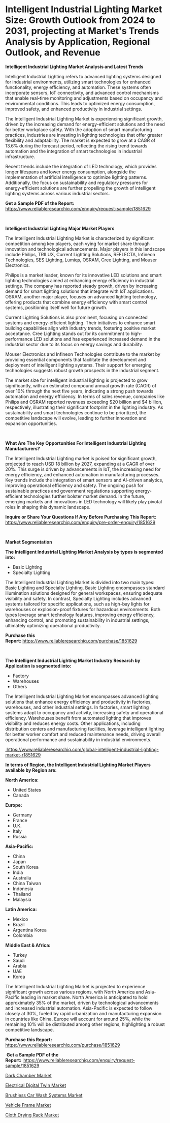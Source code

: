 <p><h1>Intelligent Industrial Lighting Market Size: Growth Outlook from 2024 to 2031, projecting at Market's Trends Analysis by Application, Regional Outlook, and Revenue</h1></p><p><strong>Intelligent Industrial Lighting Market Analysis and Latest Trends</strong></p>
<p><p>Intelligent Industrial Lighting refers to advanced lighting systems designed for industrial environments, utilizing smart technologies for enhanced functionality, energy efficiency, and automation. These systems often incorporate sensors, IoT connectivity, and advanced control mechanisms that enable real-time monitoring and adjustments based on occupancy and environmental conditions. This leads to optimized energy consumption, improved safety, and enhanced productivity in industrial settings.</p><p>The Intelligent Industrial Lighting Market is experiencing significant growth, driven by the increasing demand for energy-efficient solutions and the need for better workplace safety. With the adoption of smart manufacturing practices, industries are investing in lighting technologies that offer greater flexibility and adaptability. The market is expected to grow at a CAGR of 13.6% during the forecast period, reflecting the rising trend towards automation and the integration of smart technologies in industrial infrastructure.</p><p>Recent trends include the integration of LED technology, which provides longer lifespans and lower energy consumption, alongside the implementation of artificial intelligence to optimize lighting patterns. Additionally, the focus on sustainability and regulatory pressures for energy-efficient solutions are further propelling the growth of intelligent lighting systems across various industrial sectors.</p></p>
<p><strong>Get a Sample PDF of the Report:&nbsp;</strong> <a href="https://www.reliableresearchiq.com/enquiry/request-sample/1851629?utm_campaign=1611&utm_medium=2&utm_source=Github&utm_content=ia&utm_term=18102024&utm_id=intelligent-industrial-lighting">https://www.reliableresearchiq.com/enquiry/request-sample/1851629</a></p>
<p>&nbsp;</p>
<p><strong>Intelligent Industrial Lighting Major Market Players</strong></p>
<p><p>The Intelligent Industrial Lighting Market is characterized by significant competition among key players, each vying for market share through innovation and technological advancements. Major players in this landscape include Philips, TRILUX, Current Lighting Solutions, REFLECTA, Infineon Technologies, SES Lighting, Lumiqs, OSRAM, Cree Lighting, and Mouser Electronics.</p><p>Philips is a market leader, known for its innovative LED solutions and smart lighting technologies aimed at enhancing energy efficiency in industrial settings. The company has reported steady growth, driven by increasing demand for smart lighting solutions that integrate with IoT applications. OSRAM, another major player, focuses on advanced lighting technology, offering products that combine energy efficiency with smart control systems, positioning itself well for future growth.</p><p>Current Lighting Solutions is also prominent, focusing on connected systems and energy-efficient lighting. Their initiatives to enhance smart building capabilities align with industry trends, fostering positive market acceptance. Cree Lighting stands out for its commitment to high-performance LED solutions and has experienced increased demand in the industrial sector due to its focus on energy savings and durability.</p><p>Mouser Electronics and Infineon Technologies contribute to the market by providing essential components that facilitate the development and deployment of intelligent lighting systems. Their support for emerging technologies suggests robust growth prospects in the industrial segment.</p><p>The market size for intelligent industrial lighting is projected to grow significantly, with an estimated compound annual growth rate (CAGR) of over 10% through the next five years, indicating a strong push towards automation and energy efficiency. In terms of sales revenue, companies like Philips and OSRAM reported revenues exceeding $20 billion and $4 billion, respectively, illustrating their significant footprint in the lighting industry. As sustainability and smart technologies continue to be prioritized, the competitive landscape will evolve, leading to further innovation and expansion opportunities.</p></p>
<p>&nbsp;</p>
<p><strong>What Are The Key Opportunities For Intelligent Industrial Lighting Manufacturers?</strong></p>
<p><p>The Intelligent Industrial Lighting market is poised for significant growth, projected to reach USD 18 billion by 2027, expanding at a CAGR of over 20%. This surge is driven by advancements in IoT, the increasing need for energy efficiency, and enhanced automation in manufacturing processes. Key trends include the integration of smart sensors and AI-driven analytics, improving operational efficiency and safety. The ongoing push for sustainable practices and government regulations supporting energy-efficient technologies further bolster market demand. In the future, emerging markets and innovations in LED technology will likely play pivotal roles in shaping this dynamic landscape.</p></p>
<p><strong>Inquire or Share Your Questions If Any Before Purchasing This Report:</strong> <a href="https://www.reliableresearchiq.com/enquiry/pre-order-enquiry/1851629?utm_campaign=1611&utm_medium=2&utm_source=Github&utm_content=ia&utm_term=18102024&utm_id=intelligent-industrial-lighting">https://www.reliableresearchiq.com/enquiry/pre-order-enquiry/1851629</a></p>
<p>&nbsp;</p>
<p><strong>Market Segmentation</strong></p>
<p><strong>The Intelligent Industrial Lighting Market Analysis by types is segmented into:</strong></p>
<p><ul><li>Basic Lighting</li><li>Specialty Lighting</li></ul></p>
<p><p>The Intelligent Industrial Lighting Market is divided into two main types: Basic Lighting and Specialty Lighting. Basic Lighting encompasses standard illumination solutions designed for general workspaces, ensuring adequate visibility and safety. In contrast, Specialty Lighting includes advanced systems tailored for specific applications, such as high-bay lights for warehouses or explosion-proof fixtures for hazardous environments. Both types leverage smart technology features, improving energy efficiency, enhancing control, and promoting sustainability in industrial settings, ultimately optimizing operational productivity.</p></p>
<p><strong>Purchase this Report:&nbsp;</strong><a href="https://www.reliableresearchiq.com/purchase/1851629?utm_campaign=1611&utm_medium=2&utm_source=Github&utm_content=ia&utm_term=18102024&utm_id=intelligent-industrial-lighting">https://www.reliableresearchiq.com/purchase/1851629</a></p>
<p>&nbsp;</p>
<p><strong>The Intelligent Industrial Lighting Market Industry Research by Application is segmented into:</strong></p>
<p><ul><li>Factory</li><li>Warehouses</li><li>Others</li></ul></p>
<p><p>The Intelligent Industrial Lighting Market encompasses advanced lighting solutions that enhance energy efficiency and productivity in factories, warehouses, and other industrial settings. In factories, smart lighting systems adapt to occupancy and activity, increasing safety and operational efficiency. Warehouses benefit from automated lighting that improves visibility and reduces energy costs. Other applications, including distribution centers and manufacturing facilities, leverage intelligent lighting for better worker comfort and reduced maintenance needs, driving overall operational performance and sustainability in industrial environments.</p></p>
<p><a href="https://www.reliableresearchiq.com/global-intelligent-industrial-lighting-market-r1851629?utm_campaign=1611&utm_medium=2&utm_source=Github&utm_content=ia&utm_term=18102024&utm_id=intelligent-industrial-lighting">&nbsp;https://www.reliableresearchiq.com/global-intelligent-industrial-lighting-market-r1851629</a></p>
<p><strong>In terms of Region, the Intelligent Industrial Lighting Market Players available by Region are:</strong></p>
<p>
    <p> <strong> North America: </strong>
        <ul>
            <li>United States</li>
            <li>Canada</li>
        </ul>
        </p> 
    <p> <strong> Europe: </strong>
        <ul>
            <li>Germany</li>
            <li>France</li>
            <li>U.K.</li>
            <li>Italy</li>
            <li>Russia</li>
        </ul>
        </p> 
    <p> <strong> Asia-Pacific: </strong>
        <ul>
            <li>China</li>
            <li>Japan</li>
            <li>South Korea</li>
            <li>India</li>
            <li>Australia</li>
            <li>China Taiwan</li>
            <li>Indonesia</li>
            <li>Thailand</li>
            <li>Malaysia</li>
        </ul>
        </p> 
    <p> <strong> Latin America: </strong>
        <ul>
            <li>Mexico</li>
            <li>Brazil</li>
            <li>Argentina Korea</li>
            <li>Colombia</li>
        </ul>
        </p> 
    <p> <strong> Middle East & Africa: </strong>
        <ul>
            <li>Turkey</li>
            <li>Saudi</li>
            <li>Arabia</li>
            <li>UAE</li>
            <li>Korea</li>
        </ul>
    </p>
    </p>
<p><p>The Intelligent Industrial Lighting Market is projected to experience significant growth across various regions, with North America and Asia-Pacific leading in market share. North America is anticipated to hold approximately 35% of the market, driven by technological advancements and increased industrial automation. Asia-Pacific is expected to follow closely at 30%, fueled by rapid urbanization and manufacturing expansion in countries like China. Europe will account for around 25%, while the remaining 10% will be distributed among other regions, highlighting a robust competitive landscape.</p></p>
<p><strong>Purchase this Report: </strong><a href="https://www.reliableresearchiq.com/purchase/1851629?utm_campaign=1611&utm_medium=2&utm_source=Github&utm_content=ia&utm_term=18102024&utm_id=intelligent-industrial-lighting">https://www.reliableresearchiq.com/purchase/1851629</a></p>
<p>&nbsp;<strong>Get a Sample PDF of the Report:&nbsp;&nbsp;</strong><a href="https://www.reliableresearchiq.com/enquiry/request-sample/1851629?utm_campaign=1611&utm_medium=2&utm_source=Github&utm_content=ia&utm_term=18102024&utm_id=intelligent-industrial-lighting">https://www.reliableresearchiq.com/enquiry/request-sample/1851629</a></p>
<p><strong></strong></p>
<p><p><a href="https://www.linkedin.com/pulse/dark-chamber-market-share-size-trends-industry-analysis-report-zj3hc?utm_campaign=1611&utm_medium=2&utm_source=Github&utm_content=ia&utm_term=18102024&utm_id=intelligent-industrial-lighting">Dark Chamber Market</a></p><p><a href="https://www.linkedin.com/pulse/evolution-electrical-digital-twin-market-key-shifts-from-2024-ixy9c?utm_campaign=1611&utm_medium=2&utm_source=Github&utm_content=ia&utm_term=18102024&utm_id=intelligent-industrial-lighting">Electrical Digital Twin Market</a></p><p><a href="https://www.linkedin.com/pulse/comprehensive-brushless-car-wash-systems-market-report-regional-jm12f?utm_campaign=1611&utm_medium=2&utm_source=Github&utm_content=ia&utm_term=18102024&utm_id=intelligent-industrial-lighting">Brushless Car Wash Systems Market</a></p><p><a href="https://www.linkedin.com/pulse/vehicle-frame-industry-sector-new-technologies-market-impact-urzvf?utm_campaign=1611&utm_medium=2&utm_source=Github&utm_content=ia&utm_term=18102024&utm_id=intelligent-industrial-lighting">Vehicle Frame Market</a></p><p><a href="https://www.linkedin.com/pulse/global-cloth-drying-rack-market-analysis-key-trends-hjfme?utm_campaign=1611&utm_medium=2&utm_source=Github&utm_content=ia&utm_term=18102024&utm_id=intelligent-industrial-lighting">Cloth Drying Rack Market</a></p></p>